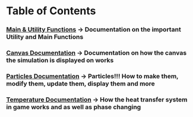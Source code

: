 # **Table of Contents**
### [Main & Utility Functions](https://github.com/MrBacon470/PixelSimulation/blob/master/docs/main.md) -> Documentation on the important Utility and Main Functions
### [Canvas Documentation](https://github.com/MrBacon470/PixelSimulation/blob/master/docs/canvas.md) -> Documentation on how the canvas the simulation is displayed on works
### [Particles Documentation](https://github.com/MrBacon470/PixelSimulation/blob/master/docs/pixels.md) -> Particles!!! How to make them, modify them, update them, display them and more
### [Temperature Documentation](https://github.com/MrBacon470/PixelSimulation/blob/master/docs/temperature.md) -> How the heat transfer system in game works and as well as phase changing